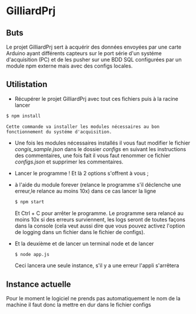 # GilliardPrj

## Buts
Le projet GilliardPrj sert à acquérir des données envoyées par une carte Arduino ayant différents 
capteurs sur le port série d'un systéme d'acquisition (PC) et de les pusher sur une BDD SQL configurées 
par un module npm externe mais avec des configs locales.

## Utilistation
* Récupérer le projet GilliardPrj avec tout ces fichiers puis à la racine lancer 
```bash
$ npm install
```
    Cette commande va installer les modules nécessaires au bon fonctionnement du systéme d'acquisition.

* Une fois les modules nécessaires installés il vous faut modifier le fichier *congis_sample.json* dans le dossier *configs* en suivant les instructions des commentaires, une fois fait il vous faut renommer ce fichier *configs.json* et supprimer les commentaires.

* Lancer le programme ! Et là 2 options s'offrent à vous ;

 *  à l'aide du module forever (relance le programme  s'il déclenche une erreur,le relance au moins 10x) dans ce cas lancer la ligne 
    ```bash
    $ npm start
    ```
    Et Ctrl + C pour arrêter le programme. Le programme sera relancé au moins 10x si des erreurs surviennent, les logs seront de toutes façons dans la console (cela veut aussi dire que vous pouvez activez l'option de logging dans un fichier dans le fichier de configs).

 *  Et la deuxième et de lancer un terminal node et de lancer
    ```bash
    $ node app.js
    ```
    Ceci lancera une seule instance, s'il y a une erreur l'appli s'arrêtera

## Instance actuelle

Pour le moment le logiciel ne prends pas automatiquement le nom de la machine il faut donc la mettre en dur dans le fichier configs